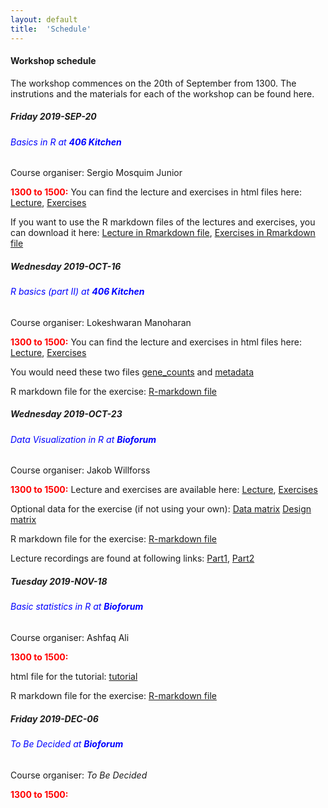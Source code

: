 ```yaml
---
layout: default
title:  'Schedule'
---
```

#### Workshop schedule

The workshop commences on the 20th of September from 1300. The instrutions and the materials for each of the workshop can be found here.

##### Friday 2019-SEP-20

###### <span style="color:blue"> Basics in R at **406 Kitchen**</span>

Course organiser: Sergio Mosquim Junior

<span style="color:red"> **1300 to 1500:**</span> You can find the lecture and exercises in html files here: [Lecture][1], [Exercises][2]

If you want to use the R markdown files of the lectures and exercises, you can download it here: [Lecture in Rmarkdown file][3], [Exercises in Rmarkdown file][4]

##### Wednesday 2019-OCT-16

###### <span style="color:blue"> R basics (part II) at **406 Kitchen**</span>

Course organiser: Lokeshwaran Manoharan

<span style="color:red"> **1300 to 1500:**</span> You can find the lecture and exercises in html files here: [Lecture][5], [Exercises][6]

You would need these two files [gene_counts][7] and [metadata][8]

R markdown file for the exercise: [R-markdown file][9]

##### Wednesday 2019-OCT-23

###### <span style="color:blue"> Data Visualization in R at **Bioforum**</span>

Course organiser: Jakob Willforss

<span style="color:red"> **1300 to 1500:**</span> Lecture and exercises are available here: [Lecture][10], [Exercises][11]

Optional data for the exercise (if not using your own): [Data matrix][12] [Design matrix][13]

R markdown file for the exercise: [R-markdown file][14]

Lecture recordings are found at following links: [Part1](https://lu.box.com/s/7c13ngyrc2ych35oq1sdq22pojwoovn3), [Part2](https://lu.box.com/s/jdar8f87muq3oeeslixq0u9p8vjiejv7)

##### Tuesday 2019-NOV-18

###### <span style="color:blue"> Basic statistics in R at **Bioforum**</span>

Course organiser: Ashfaq Ali

<span style="color:red"> **1300 to 1500:**</span>

html file for the tutorial: [tutorial][15]

R markdown file for the exercise: [R-markdown file][16]

##### Friday 2019-DEC-06

###### <span style="color:blue"> *To Be Decided* at **Bioforum**</span>

Course organiser: *To Be Decided*

<span style="color:red"> **1300 to 1500:**</span>


[1]: Data/2019-09-20/Introduction_workshop/Introduction_xaringan.html
[2]: Data/2019-09-20/Introduction_workshop/Exercises.html
[3]: Data/2019-09-20/Introduction_workshop/Introduction_xaringan.Rmd
[4]: Data/2019-09-20/Introduction_workshop/Exercises.Rmd
[5]: Data/2019-10-15/R_course_ImmunTech.pdf
[6]: Data/2019-10-15/R_exercise_Lokesh.html
[7]: Data/2019-10-15/gene_counts.tsv
[8]: Data/2019-10-15/metadata.tsv
[9]: Data/2019-10-15/R_exercise_Lokesh.Rmd
[10]: Data/2019-10-21/presentation.pdf
[11]: Data/2019-10-21/exercises.html
[12]: Data/2019-10-21/data/data_matrix.tsv
[13]: Data/2019-10-21/data/design_matrix.tsv
[14]: Data/2019-10-21/exercises.Rmd
[15]: Data/2019-11-18/Basic_statistics_tutorial.html
[16]: Data/2019-11-18/Basic_statistics_tutorial.Rmd
